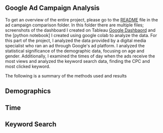 ## Google Ad Campaign Analysis

To get an overview of the entire project, please go to the [README](https://github.com/ariannalangton/Portfolio/blob/main/ad_campaign_comparison/README.md) file in the ad campaign comparison folder. In this folder there are multiple files; screenshots of the dashboard I created on Tableau [Google Dashbaord](https://public.tableau.com/app/profile/arianna.langton5684/viz/GoogleAdCampaignAnalysis/Story1#1) and the [python notebook] I created using google colab to analyze the data. For this part of the project, I analyzed the data provided by a digital media specialist who ran an ad through Google's ad platform. I analyzed the statistical significance of the demographic data, focusing on age and gender. Additionally, I examined the times of day when the ads receive the most views and analyzed the keyword search data, finding the CPC and most clicked keyword.

The following is a summary of the methods used and results

## Demographics
## Time
## Keyword Search
